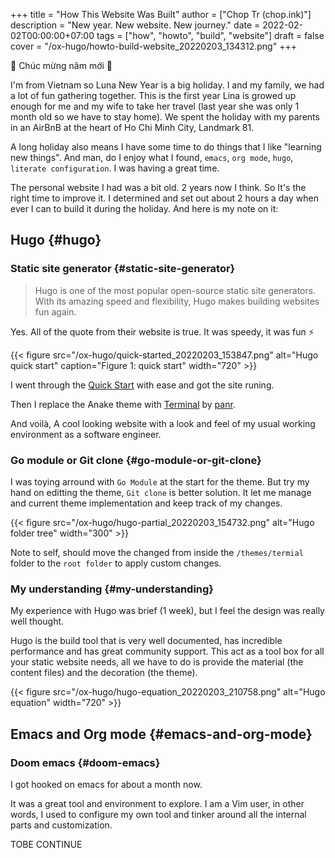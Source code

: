 +++
title = "How This Website Was Built"
author = ["Chop Tr (chop.ink)"]
description = "New year. New website. New journey."
date = 2022-02-02T00:00:00+07:00
tags = ["how", "howto", "build", "website"]
draft = false
cover = "/ox-hugo/howto-build-website_20220203_134312.png"
+++

🎉 Chúc mừng năm mới 🎉

I'm from Vietnam so Luna New Year is a big holiday. I and my family, we had a lot of fun gathering together. This is the first year Lina is growed up enough for me and my wife to take her travel (last year she was only 1 month old so we have to stay home). We spent the holiday with my parents in an AirBnB at the heart of Ho Chi Minh City, Landmark 81.

A long holiday also means I have some time to do things that I like "learning new things". And man, do I enjoy what I found, `emacs`, `org mode`, `hugo`, `literate configuration`. I was having a great time.

The personal website I had was a bit old. 2 years now I think. So It's the right time to improve it. I determined and set out about 2 hours a day when ever I can to build it during the holiday. And here is my note on it:


## Hugo {#hugo}


### Static site generator {#static-site-generator}

> Hugo is one of the most popular open-source static site generators. With its amazing speed and flexibility, Hugo makes building websites fun again.

Yes. All of the quote from their website is true. It was speedy, it was fun ⚡

{{< figure src="/ox-hugo/quick-started_20220203_153847.png" alt="Hugo quick start" caption="Figure 1: quick start" width="720" >}}

I went through the [Quick Start](https://gohugo.io/getting-started/quick-start/) with ease and got the site runing.

Then I replace the Anake theme with [Terminal](https://themes.gohugo.io/themes/hugo-theme-terminal/) by [panr](https://twitter.com/panr).

And voilà, A cool looking website with a look and feel of my usual working environment as a software engineer.


### Go module or Git clone {#go-module-or-git-clone}

I was toying arround with `Go Module` at the start for the theme. But try my hand on editting the theme, `Git clone` is better solution. It let me manage and current theme implementation and keep track of my changes.

{{< figure src="/ox-hugo/hugo-partial_20220203_154732.png" alt="Hugo folder tree" width="300" >}}

Note to self, should move the changed from inside the `/themes/termial` folder to the `root folder` to apply custom changes.


### My understanding {#my-understanding}

My experience with Hugo was brief (1 week), but I feel the design was really well thought.

Hugo is the build tool that is very well documented, has incredible performance and has great community support. This act as a tool box for all your static website needs, all we have to do is provide the material (the content files) and the decoration (the theme).

{{< figure src="/ox-hugo/hugo-equation_20220203_210758.png" alt="Hugo equation" width="720" >}}


## Emacs and Org mode {#emacs-and-org-mode}


### Doom emacs {#doom-emacs}

I got hooked on emacs for about a month now.

It was a great tool and environment to explore. I am a Vim user, in other words, I used to configure my own tool and tinker around all the internal parts and customization.

TOBE CONTINUE
